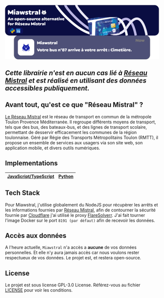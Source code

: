 ![](./Public/github_header.png)

*Cette librairie **n'est en aucun cas** lié à [Réseau Mistral](https://www.reseaumistral.com/) et est réalisé en utilisant des données accessibles publiquement.*
--- 

## Avant tout, qu'est ce que "Réseau Mistral" ?  
[Le Réseau Mistral](https://www.reseaumistral.com/) est le réseau de transport en commun de la métropole Toulon Provence Méditerranée. Il regroupe différents moyens de transport, tels que des bus, des bateaux-bus, et des lignes de transport scolaire, permettant de desservir efficacement les communes de la région toulonnaise. Géré par Régie des Transports Métropolitains Toulon (RMTT), il propose un ensemble de services aux usagers via son site web, son application mobile, et divers outils numériques.


## Implementations 

| [JavaScript/TypeScript](https://github.com/Ivy-js/miawstral/tree/javascript) | [Python](https://github.com/Ivy-Js/miawstral/tree/python) 
| :---:  | :---: |

## Tech Stack 

Pour Miawstral, j'utilise globalement du NodeJS pour récupèrer les arrêts et les informations fournies par [Réseau Mistral](https://www.reseaumistral.com/), afin de contourner la sécurité fournie par [Cloudflare](https://cloudflare.com/) j'ai utilisé le proxy [FlareSolverr](https://github.com/FlareSolverr/FlareSolverr). J'ai fait tourner l'image Docker sur le port `8191 (par défaut)` afin de recevoir les données. 

## Accès aux données
A l'heure actuelle, `Miawstral` n'a accès a **aucune** de vos données personnelles. Et elle n'y aura jamais accès car nous voulons rester respectueux de vos données. Le projet est, et restera open-source.


## License

Le projet est sous license GPL-3.0 License. Référez-vous au fichier [LICENSE](LICENSE) pour voir les conditions. 